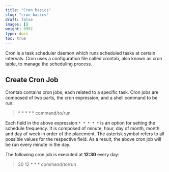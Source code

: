 ```yaml
---
title: "Cron basics"
slug: "cron-basics"
draft: false
images: []
weight: 9992
type: docs
toc: true
---
```


Cron is a task scheduler daemon which runs scheduled tasks at certain intervals. Cron uses a configuration file called crontab, also known as cron table, to manage the scheduling process.

## Create Cron Job
Crontab contains cron jobs, each related to a specific task. Cron jobs are composed of two parts, the cron expression, and a shell command to be run:

> \* * * * * command/to/run

Each field in the above expression `* * * * *` is an option for setting the schedule frequency. It is composed of minute, hour, day of month, month and day of week in order of the placement. The asterisk symbol refers to all possible values for the respective field. As a result, the above cron job will be run every minute in the day.

The following cron job is executed at **12:30** every day:
> 30 12 * * * command/to/run

